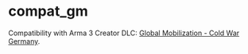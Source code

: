 compat_gm
===

Compatibility with Arma 3 Creator DLC: [Global Mobilization - Cold War Germany](http://www.global-mobilization.com/).
